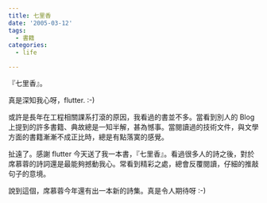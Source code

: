 ```yaml
---
title: 七里香
date: '2005-03-12'
tags:
  - 書籍
categories:
  - life

---
```

『七里香』。  
  
真是深知我心呀，flutter. :-)  
  
或許是長年在工程相關課系打滾的原因，我看過的書並不多。當看到別人的 Blog 上提到的許多書籍、典故總是一知半解，甚為憾事。當閱讀過的技術文件，與文學方面的書籍漸漸不成正比時，總是有點落寞的感覺。  
  
扯遠了。感謝 flutter 今天送了我一本書，『七里香』。看過很多人的詩之後，對於席慕蓉的詩詞還是最能夠撼動我心。常看到精彩之處，總會反覆閱讀，仔細的推敲句子的意境。  
  
說到這個，席慕蓉今年還有出一本新的詩集。真是令人期待呀 :-)
